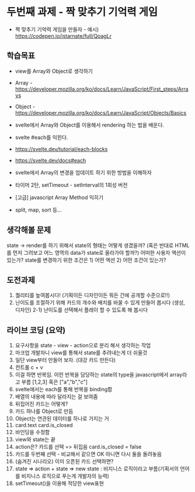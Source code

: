 # 두번째 과제 - 짝 맞추기 기억력 게임
- 짝 맞추기 기억력 게임을 만들자 - 예시) https://codepen.io/jstarnate/full/QoagLr

## 학습목표
- view를 Array와 Object로 생각하기
- Array - https://developer.mozilla.org/ko/docs/Learn/JavaScript/First_steps/Arrays
- Object - https://developer.mozilla.org/ko/docs/Learn/JavaScript/Objects/Basics

- svelte에서 Array와 Object를 이용해서 rendering 하는 법을 배운다.
- svelte #each를 익힌다.
- https://svelte.dev/tutorial/each-blocks
- https://svelte.dev/docs#each
- svelte에서 Array의 변경을 업데이트 하기 위한 방법을 이해하자
- 타이머 2탄, setTimeout - setInterval의 1회성 버전
- [고급] javascript Array Method 익히기
- split, map, sort 등...


## 생각해볼 문제

state → render를 하기 위해서 state의 형태는 어떻게 생겼을까?
(혹은 반대로 HTML를 먼저 그려보고 어느 영역의 data가 state로 올라가야 할까?)
어떠한 사용자 액션이 있는가?
state를 변경하기 위한 조건은 1) 어떤 액션 2) 어떤 조건이 있는가?


## 도전과제

1) 퀄리티를 높여봅시다! (기획이든 디자인이든 뭐든 간에 공개할 수준으로!!)
2) 난이도를 조절하기 위해 카드의 개수와 배치를 바꿀 수 있게 만들어 봅시다 (생성, 디자인)
2-1) 난이도를 선택해서 플레이 할 수 있도록 해 봅시다


## 라이브 코딩 (요약)

1. 요구사항을 state - view - action으로 분리 해서 생각하는 작업
2. 마크업 개발자니 view를 통해서 state를 추려내는게 더 쉬울것
3. 일단 view부터 만들어 보자. (대강 카드 만든다)
4. 컨트롤 c + v 
5. 이걸 하면 반복임. 이런 반복을 담당하는 state의 type을 javascript에서 array라고 부름 [1,2,3] 혹은 ["a","b","c"]
6. svelte에서는 each를 통해 반복을 binding함
7. 배열의 내용에 따라 달라지는 걸 보여줌
8. 뒤집어진 카드는 어떻게?
9. 카드 하나를 Object로 만듬
10. Object는 연관된 데이터를 하나로 가지는 거
11. card.text card.is_closed
12. 바인딩을 수정함
13. view와 state는 끝
14. action은? 카드를 선택 => 뒤집음  card.is_closed = false
15. 카드를 두번째 선택 - 비교해서 같으면 OK 아니면 다시 둘을 돌려놓음
16. (숨겨진 시나리오) 이미 오픈된 카드 선택하면?
17. state => action + state => new state : 비지니스 로직이라고 부름(기획서의 언어를 비지니스 로직으로 푸는게 개발자의 능력)
18. setTimeout()을 이용해 적당한 view표현

